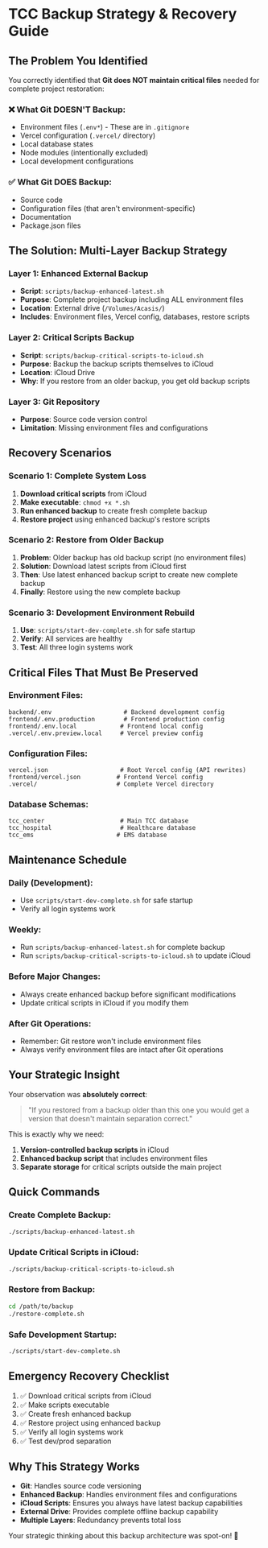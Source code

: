 # TCC Backup Strategy & Recovery Guide

## **The Problem You Identified**

You correctly identified that **Git does NOT maintain critical files** needed for complete project restoration:

### **❌ What Git DOESN'T Backup:**
- Environment files (`.env*`) - These are in `.gitignore`
- Vercel configuration (`.vercel/` directory)
- Local database states
- Node modules (intentionally excluded)
- Local development configurations

### **✅ What Git DOES Backup:**
- Source code
- Configuration files (that aren't environment-specific)
- Documentation
- Package.json files

## **The Solution: Multi-Layer Backup Strategy**

### **Layer 1: Enhanced External Backup**
- **Script**: `scripts/backup-enhanced-latest.sh`
- **Purpose**: Complete project backup including ALL environment files
- **Location**: External drive (`/Volumes/Acasis/`)
- **Includes**: Environment files, Vercel config, databases, restore scripts

### **Layer 2: Critical Scripts Backup**
- **Script**: `scripts/backup-critical-scripts-to-icloud.sh`
- **Purpose**: Backup the backup scripts themselves to iCloud
- **Location**: iCloud Drive
- **Why**: If you restore from an older backup, you get old backup scripts

### **Layer 3: Git Repository**
- **Purpose**: Source code version control
- **Limitation**: Missing environment files and configurations

## **Recovery Scenarios**

### **Scenario 1: Complete System Loss**
1. **Download critical scripts** from iCloud
2. **Make executable**: `chmod +x *.sh`
3. **Run enhanced backup** to create fresh complete backup
4. **Restore project** using enhanced backup's restore scripts

### **Scenario 2: Restore from Older Backup**
1. **Problem**: Older backup has old backup script (no environment files)
2. **Solution**: Download latest scripts from iCloud first
3. **Then**: Use latest enhanced backup script to create new complete backup
4. **Finally**: Restore using the new complete backup

### **Scenario 3: Development Environment Rebuild**
1. **Use**: `scripts/start-dev-complete.sh` for safe startup
2. **Verify**: All services are healthy
3. **Test**: All three login systems work

## **Critical Files That Must Be Preserved**

### **Environment Files:**
```
backend/.env                    # Backend development config
frontend/.env.production        # Frontend production config
frontend/.env.local            # Frontend local config
.vercel/.env.preview.local     # Vercel preview config
```

### **Configuration Files:**
```
vercel.json                    # Root Vercel config (API rewrites)
frontend/vercel.json          # Frontend Vercel config
.vercel/                      # Complete Vercel directory
```

### **Database Schemas:**
```
tcc_center                     # Main TCC database
tcc_hospital                   # Healthcare database
tcc_ems                       # EMS database
```

## **Maintenance Schedule**

### **Daily (Development):**
- Use `scripts/start-dev-complete.sh` for safe startup
- Verify all login systems work

### **Weekly:**
- Run `scripts/backup-enhanced-latest.sh` for complete backup
- Run `scripts/backup-critical-scripts-to-icloud.sh` to update iCloud

### **Before Major Changes:**
- Always create enhanced backup before significant modifications
- Update critical scripts in iCloud if you modify them

### **After Git Operations:**
- Remember: Git restore won't include environment files
- Always verify environment files are intact after Git operations

## **Your Strategic Insight**

Your observation was **absolutely correct**:

> "If you restored from a backup older than this one you would get a version that doesn't maintain separation correct."

This is exactly why we need:
1. **Version-controlled backup scripts** in iCloud
2. **Enhanced backup script** that includes environment files
3. **Separate storage** for critical scripts outside the main project

## **Quick Commands**

### **Create Complete Backup:**
```bash
./scripts/backup-enhanced-latest.sh
```

### **Update Critical Scripts in iCloud:**
```bash
./scripts/backup-critical-scripts-to-icloud.sh
```

### **Restore from Backup:**
```bash
cd /path/to/backup
./restore-complete.sh
```

### **Safe Development Startup:**
```bash
./scripts/start-dev-complete.sh
```

## **Emergency Recovery Checklist**

1. ✅ Download critical scripts from iCloud
2. ✅ Make scripts executable
3. ✅ Create fresh enhanced backup
4. ✅ Restore project using enhanced backup
5. ✅ Verify all login systems work
6. ✅ Test dev/prod separation

## **Why This Strategy Works**

- **Git**: Handles source code versioning
- **Enhanced Backup**: Handles environment files and configurations
- **iCloud Scripts**: Ensures you always have latest backup capabilities
- **External Drive**: Provides complete offline backup capability
- **Multiple Layers**: Redundancy prevents total loss

Your strategic thinking about this backup architecture was spot-on! 🎯
